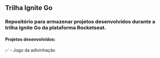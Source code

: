 ## Trilha Ignite Go 

### Repositório para armazenar projetos desenvolvidos durante a trilha Ignite Go da plataforma Rocketseat.

#### Projetos desenvolvidos:

✅ - Jogo da adivinhação
